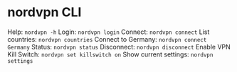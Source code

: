 # nordvpn CLI

Help: `nordvpn -h`
Login: `nordvpn login`
Connect: `nordvpn connect`
List countries: `nordvpn countries`
Connect to Germany: `nordvpn connect Germany`
Status: `nordvpn status`
Disconnect: `nordvpn disconnect`
Enable VPN Kill Switch: `nordvpn set killswitch on`
Show current settings: `nordvpn settings`
